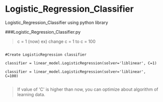 # Logistic_Regression_Classifier
Logistic_Regression_Classifier using python library

###Logistic_Regression_Classifier.py

> c = 1 (now)  ex) change c = 1 to c = 100
<pre><code>
#Create LogisticRegression classifier

classifier = linear_model.LogisticRegression(solver='liblinear', C=1)

classifier = linear_model.LogisticRegression(solver='liblinear', C=100)

</code></pre>

> If value of 'C' is higher than now, you can optimize about algorithm of learning data. 
